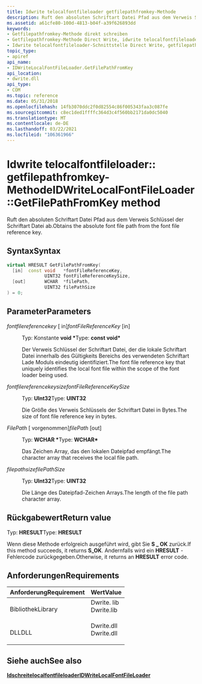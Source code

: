 ```yaml
---
title: Idwrite telocalfontfileloader getfilepathfromkey-Methode
description: Ruft den absoluten Schriftart Datei Pfad aus dem Verweis Schlüssel der Schriftart Datei ab.
ms.assetid: a61cfe80-100d-4813-b04f-a39f626893dd
keywords:
- Getfilepathfromkey-Methode direkt schreiben
- Getfilepathfromkey-Methode Direct Write, idwrite telocalfontfileloader-Schnittstelle
- Idwrite telocalfontfileloader-Schnittstelle Direct Write, getfilepathfromkey-Methode
topic_type:
- apiref
api_name:
- IDWriteLocalFontFileLoader.GetFilePathFromKey
api_location:
- dwrite.dll
api_type:
- COM
ms.topic: reference
ms.date: 05/31/2018
ms.openlocfilehash: 14fb3070ddc2f0d82554c86f005343faa3c087fe
ms.sourcegitcommit: c8ec1ded1ffffc364d3c4f560bb2171da0dc5040
ms.translationtype: MT
ms.contentlocale: de-DE
ms.lasthandoff: 03/22/2021
ms.locfileid: "106361966"
---
```

# <a name="idwritelocalfontfileloadergetfilepathfromkey-method"></a><span data-ttu-id="2b678-106">Idwrite telocalfontfileloader:: getfilepathfromkey-Methode</span><span class="sxs-lookup"><span data-stu-id="2b678-106">IDWriteLocalFontFileLoader::GetFilePathFromKey method</span></span>

<span data-ttu-id="2b678-107">Ruft den absoluten Schriftart Datei Pfad aus dem Verweis Schlüssel der Schriftart Datei ab.</span><span class="sxs-lookup"><span data-stu-id="2b678-107">Obtains the absolute font file path from the font file reference key.</span></span>

## <a name="syntax"></a><span data-ttu-id="2b678-108">Syntax</span><span class="sxs-lookup"><span data-stu-id="2b678-108">Syntax</span></span>


```C++
virtual HRESULT GetFilePathFromKey(
  [in]  const void   *fontFileReferenceKey,
              UINT32 fontFileReferenceKeySize,
  [out]       WCHAR  *filePath,
              UINT32 filePathSize
) = 0;
```



## <a name="parameters"></a><span data-ttu-id="2b678-109">Parameter</span><span class="sxs-lookup"><span data-stu-id="2b678-109">Parameters</span></span>

<dl> <dt>

<span data-ttu-id="2b678-110">*fontfilereferencekey* \[ in\]</span><span class="sxs-lookup"><span data-stu-id="2b678-110">*fontFileReferenceKey* \[in\]</span></span>
</dt> <dd>

<span data-ttu-id="2b678-111">Typ: Konstante **void \***</span><span class="sxs-lookup"><span data-stu-id="2b678-111">Type: **const void\***</span></span>

<span data-ttu-id="2b678-112">Der Verweis Schlüssel der Schriftart Datei, der die lokale Schriftart Datei innerhalb des Gültigkeits Bereichs des verwendeten Schriftart Lade Moduls eindeutig identifiziert.</span><span class="sxs-lookup"><span data-stu-id="2b678-112">The font file reference key that uniquely identifies the local font file within the scope of the font loader being used.</span></span>

</dd> <dt>

<span data-ttu-id="2b678-113">*fontfilereferencekeysize*</span><span class="sxs-lookup"><span data-stu-id="2b678-113">*fontFileReferenceKeySize*</span></span> 
</dt> <dd>

<span data-ttu-id="2b678-114">Typ: **UInt32**</span><span class="sxs-lookup"><span data-stu-id="2b678-114">Type: **UINT32**</span></span>

<span data-ttu-id="2b678-115">Die Größe des Verweis Schlüssels der Schriftart Datei in Bytes.</span><span class="sxs-lookup"><span data-stu-id="2b678-115">The size of font file reference key in bytes.</span></span>

</dd> <dt>

<span data-ttu-id="2b678-116">*FilePath* \[ vorgenommen\]</span><span class="sxs-lookup"><span data-stu-id="2b678-116">*filePath* \[out\]</span></span>
</dt> <dd>

<span data-ttu-id="2b678-117">Typ: **WCHAR \***</span><span class="sxs-lookup"><span data-stu-id="2b678-117">Type: **WCHAR\***</span></span>

<span data-ttu-id="2b678-118">Das Zeichen Array, das den lokalen Dateipfad empfängt.</span><span class="sxs-lookup"><span data-stu-id="2b678-118">The character array that receives the local file path.</span></span>

</dd> <dt>

<span data-ttu-id="2b678-119">*filepathsize*</span><span class="sxs-lookup"><span data-stu-id="2b678-119">*filePathSize*</span></span> 
</dt> <dd>

<span data-ttu-id="2b678-120">Typ: **UInt32**</span><span class="sxs-lookup"><span data-stu-id="2b678-120">Type: **UINT32**</span></span>

<span data-ttu-id="2b678-121">Die Länge des Dateipfad-Zeichen Arrays.</span><span class="sxs-lookup"><span data-stu-id="2b678-121">The length of the file path character array.</span></span>

</dd> </dl>

## <a name="return-value"></a><span data-ttu-id="2b678-122">Rückgabewert</span><span class="sxs-lookup"><span data-stu-id="2b678-122">Return value</span></span>

<span data-ttu-id="2b678-123">Typ: **HRESULT**</span><span class="sxs-lookup"><span data-stu-id="2b678-123">Type: **HRESULT**</span></span>

<span data-ttu-id="2b678-124">Wenn diese Methode erfolgreich ausgeführt wird, gibt Sie **S \_ OK** zurück.</span><span class="sxs-lookup"><span data-stu-id="2b678-124">If this method succeeds, it returns **S\_OK**.</span></span> <span data-ttu-id="2b678-125">Andernfalls wird ein **HRESULT** -Fehlercode zurückgegeben.</span><span class="sxs-lookup"><span data-stu-id="2b678-125">Otherwise, it returns an **HRESULT** error code.</span></span>

## <a name="requirements"></a><span data-ttu-id="2b678-126">Anforderungen</span><span class="sxs-lookup"><span data-stu-id="2b678-126">Requirements</span></span>



| <span data-ttu-id="2b678-127">Anforderung</span><span class="sxs-lookup"><span data-stu-id="2b678-127">Requirement</span></span> | <span data-ttu-id="2b678-128">Wert</span><span class="sxs-lookup"><span data-stu-id="2b678-128">Value</span></span> |
|--------------------|---------------------------------------------------------------------------------------|
| <span data-ttu-id="2b678-129">Bibliothek</span><span class="sxs-lookup"><span data-stu-id="2b678-129">Library</span></span><br/> | <dl> <span data-ttu-id="2b678-130"><dt>Dwrite. lib</dt></span><span class="sxs-lookup"><span data-stu-id="2b678-130"><dt>Dwrite.lib</dt></span></span> </dl> |
| <span data-ttu-id="2b678-131">DLL</span><span class="sxs-lookup"><span data-stu-id="2b678-131">DLL</span></span><br/>     | <dl> <span data-ttu-id="2b678-132"><dt>Dwrite.dll</dt></span><span class="sxs-lookup"><span data-stu-id="2b678-132"><dt>Dwrite.dll</dt></span></span> </dl> |



## <a name="see-also"></a><span data-ttu-id="2b678-133">Siehe auch</span><span class="sxs-lookup"><span data-stu-id="2b678-133">See also</span></span>

<dl> <dt>

[<span data-ttu-id="2b678-134">**Idschreitelocalfontfileloader**</span><span class="sxs-lookup"><span data-stu-id="2b678-134">**IDWriteLocalFontFileLoader**</span></span>](idwritelocalfontfileloader.md)
</dt> </dl>

 

 





